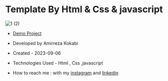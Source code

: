 # Template By Html & Css & javascript
![1 (2)](https://github.com/amir-ko/radial/assets/119657835/f6f76d39-868d-42b2-a16c-09063940f7ce)

- [Demo Project](https://amir-ko.github.io/radial/)

- Developed by Amirreza Kokabi

- Created - 2023-09-06
- Technologies Used - Html , Css ,javascript

- How to reach me : with my [instagram](https://instagram.com/amirrezakokabiweb?igshid=NGExMmI2YTkyZg==
) and [linkedin](https://www.linkedin.com/in/amirreza-kokabi-ba7716143/)
